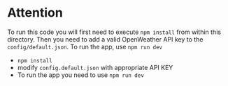 # Attention
To run this code you will first need to execute
`npm install` from within this directory. Then you need to
add a valid OpenWeather API key to the `config/default.json`.
To run the app, use `npm run dev`

* `npm install`
* modify `config.default.json` with appropriate API KEY
* To run the app you need to use `npm run dev`
